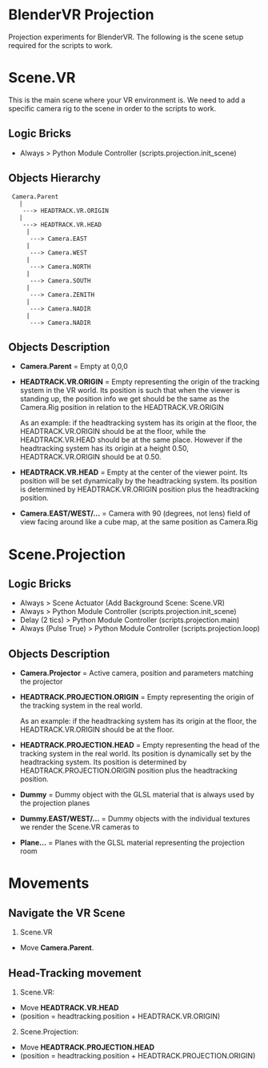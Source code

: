 # BlenderVR Projection

Projection experiments for BlenderVR.
The following is the scene setup required for the scripts to work.

Scene.VR
========

This is the main scene where your VR environment is. We need to add a specific camera rig to the scene in order to the scripts to work.

Logic Bricks
------------

* Always > Python Module Controller (scripts.projection.init_scene)

Objects Hierarchy
-----------------
```
 Camera.Parent
   |
    ---> HEADTRACK.VR.ORIGIN
   |
    ---> HEADTRACK.VR.HEAD
     |
      ---> Camera.EAST
     |
      ---> Camera.WEST
     |
      ---> Camera.NORTH
     |
      ---> Camera.SOUTH
     |
      ---> Camera.ZENITH
     |
      ---> Camera.NADIR
     |
      ---> Camera.NADIR
```

Objects Description
-------------------

* **Camera.Parent** = Empty at 0,0,0

* **HEADTRACK.VR.ORIGIN** = Empty representing the origin of the tracking system in the VR world. Its position is such that when the viewer is standing up, the position info we get should be the same as the Camera.Rig position in relation to the HEADTRACK.VR.ORIGIN

  As an example: if the headtracking system has its origin at the floor, the HEADTRACK.VR.ORIGIN should be at the floor, while the HEADTRACK.VR.HEAD should be at the same place.
  However if the headtracking system has its origin at a height 0.50, HEADTRACK.VR.ORIGIN should be at 0.50.

* **HEADTRACK.VR.HEAD** = Empty at the center of the viewer point. Its position will be set dynamically by the headtracking system. Its position is determined by HEADTRACK.VR.ORIGIN position plus the headtracking position.

* **Camera.EAST/WEST/...** = Camera with 90 (degrees, not lens) field of view facing around like a cube map, at the same position as Camera.Rig


Scene.Projection
================

Logic Bricks
------------

* Always > Scene Actuator (Add Background Scene: Scene.VR)
* Always > Python Module Controller (scripts.projection.init_scene)
* Delay (2 tics) > Python Module Controller (scripts.projection.main)
* Always (Pulse True) > Python Module Controller (scripts.projection.loop)

Objects Description
-------------------

* **Camera.Projector** = Active camera, position and parameters matching the projector

* **HEADTRACK.PROJECTION.ORIGIN** = Empty representing the origin of the tracking system in the real world.

  As an example: if the headtracking system has its origin at the floor, the HEADTRACK.VR.ORIGIN should be at the floor.

* **HEADTRACK.PROJECTION.HEAD** = Empty representing the head of the tracking system in the real world. Its position is dynamically set by the headtracking system. Its position is determined by HEADTRACK.PROJECTION.ORIGIN position plus the headtracking position.

* **Dummy** = Dummy object with the GLSL material that is always used by the projection planes

* **Dummy.EAST/WEST/...** = Dummy objects with the individual textures we render the Scene.VR cameras to

* **Plane...** = Planes with the GLSL material representing the projection room

Movements
=========

Navigate the VR Scene
---------------------

1. Scene.VR
  * Move **Camera.Parent**.

Head-Tracking movement
----------------------

1. Scene.VR:
  * Move **HEADTRACK.VR.HEAD**
  * (position = headtracking.position + HEADTRACK.VR.ORIGIN)

2. Scene.Projection:
  * Move **HEADTRACK.PROJECTION.HEAD**
  * (position = headtracking.position + HEADTRACK.PROJECTION.ORIGIN)
